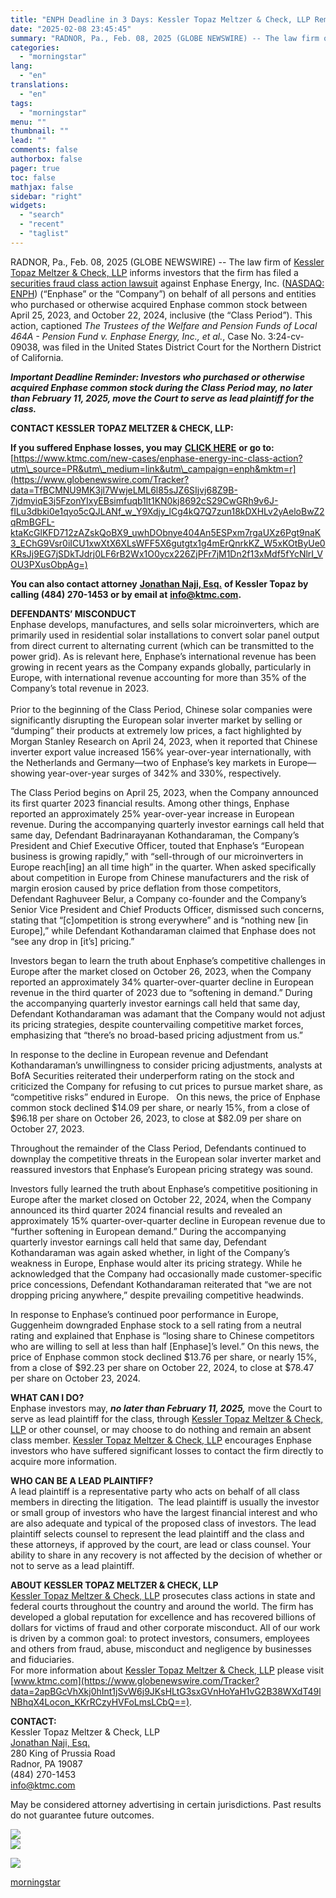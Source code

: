 ```yaml
---
title: "ENPH Deadline in 3 Days: Kessler Topaz Meltzer & Check, LLP Reminds Enphase Energy, Inc. (ENPH) Investors of Filing Deadline in Class Action Lawsuit"
date: "2025-02-08 23:45:45"
summary: "RADNOR, Pa., Feb. 08, 2025 (GLOBE NEWSWIRE) -- The law firm of Kessler Topaz Meltzer &amp; Check, LLP informs investors that the firm has filed a securities fraud class action lawsuit against Enphase Energy, Inc. (NASDAQ: ENPH) (“Enphase” or the “Company”) on behalf of all persons and entities who purchased..."
categories:
  - "morningstar"
lang:
  - "en"
translations:
  - "en"
tags:
  - "morningstar"
menu: ""
thumbnail: ""
lead: ""
comments: false
authorbox: false
pager: true
toc: false
mathjax: false
sidebar: "right"
widgets:
  - "search"
  - "recent"
  - "taglist"
---
```


RADNOR, Pa., Feb. 08, 2025 (GLOBE NEWSWIRE) -- The law firm of [Kessler Topaz Meltzer & Check, LLP](https://www.globenewswire.com/Tracker?data=GErFkbyGaFiP7e-V1v-u0TJuobXO9yeTxeuoi6cCgFSnP3pCMdFBL8hCZH1TW0zSVWdb95Jc2igaFe5HUJgBvk3QrbayvR_mCyh2J85T-GCcaEk8rneip3RJ0g2hdqJqWl8PT6KaYfGWpc1aUBqn79aTv1d6gv30tg99NVIxjsQ88Fz_kcvaTtzE80CL2e4L8YHQduJkyfgBJhn8nokB9x-JBj3lH4wAUZv6rZZqVGdL6RO9tMfDJ13Z4o8Mz8Bk) informs investors that the firm has filed a [securities fraud class action lawsuit](https://www.globenewswire.com/Tracker?data=K3m4LQZG7Xtuijr_nkHjuNcF4LuTnzss_gNy_eIGqWzcvO8uHxjMTcLoR7lCeWZn8hMW2R8ad5zIu3ia5uBZoKR9H35K_tmfuxvUKYCKYIyyOyYW6YslnuzYNfJ31s1S4_nwb1MosyQf2X6mGuKMc3NDfgDzZlmSA26j1HDCEBbzHFOQJKNeMgSw_U99vK1M) against Enphase Energy, Inc. ([NASDAQ: ENPH](https://www.globenewswire.com/Tracker?data=eboRkHczl-Zzeu9_IhEfqUBz0rIYyphxezVxFFtZidOGpWf2VWPKEizITOBdWjV1fQdv65tAFrGYARY2kXzzJ1uXpSezwof0KUHXKmPdSFI=)) (“Enphase” or the “Company”) on behalf of all persons and entities who purchased or otherwise acquired Enphase common stock between April 25, 2023, and October 22, 2024, inclusive (the “Class Period”). This action, captioned *The Trustees of the Welfare and Pension Funds of Local 464A - Pension Fund v. Enphase Energy, Inc., et al.*, Case No. 3:24-cv-09038, was filed in the United States District Court for the Northern District of California.

***Important Deadline Reminder: Investors who purchased or otherwise acquired Enphase common stock during the Class Period may, no later than February 11, 2025, move the Court to serve as lead plaintiff for the class.*** 

**CONTACT KESSLER TOPAZ MELTZER & CHECK, LLP:** 

**If you suffered Enphase losses, you may** [**CLICK HERE**](https://www.globenewswire.com/Tracker?data=RAQnDwGUUqtGDp4PvtjGQiOnPoWB7o86jIWZBq5ssZNGflCAx_9vQCSSlsFQVIgcYLrBXP4aErg6vgAcvzBZHSTGNzoeM_fIBK0U9FwKgBV4e9atGZf6_bnXTTZx9KoE9PLjpBung4R48nJTmwK5P8niSTXpAtrBUv6Yc5Q8tM6_ZIdHFEq44vLS5jq4O_ngWLFeeKTNIH4lY6o_mkUMDw==) **or go to:** [https://www.ktmc.com/new-cases/enphase-energy-inc-class-action?utm\_source=PR&utm\_medium=link&utm\_campaign=enph&mktm=r](https://www.globenewswire.com/Tracker?data=TfBCMNU9MK3jl7WwjeLML6l85sJZ6SIjvj68Z9B-7jdmyiqE3j5FzonYIxyEBsimfuqb1lt1KN0kj8692cS29CwGRh9v6J-fILu3dbki0e1qyo5cQJLANf_w_Y9Xdjy_lCg4kQ7Q7zun18kDXHLv2yAeloBwZ2qRmBGFL-ktaKcGlKFD712zAZskQoBX9_uwhDObnye404An5ESPxm7rgaUXz6Pgt9naK3_EChG9Vsr0iICU1xwXtX6XLsWFF5X6gutgtx1g4mErQnrkKZ_W5xKOtByUe0KRsJj9EG7jSDkTJdrj0LF6rB2Wx1O0ycx226ZjPFr7jM1Dn2f13xMdf5fYcNlrI_VOU3PXusObpAg=)

**You can also contact attorney** [**Jonathan Naji, Esq.**](https://www.globenewswire.com/Tracker?data=F_c6YsFzLutvudiKwdQ9qTkeSSha7BdyArHTHFcB8XcHXhXRFZVpgl49pOvEf8MHYiJTITfxXe-Nbv0b-kcVhSkRNIsr7SuliviQAG5LTDQ=) **of Kessler Topaz by calling (484) 270-1453 or by email at** [**info@ktmc.com**](https://www.globenewswire.com/Tracker?data=yW9uWzjNKgdOWG-8C2mB2HVC47IxXMR-Y1IxCP3oDnBRBHJPCyNsPgbTZI1bbb9HvoTNc8GEOFVmWHCgbeeYqA==)**.** 

**DEFENDANTS’ MISCONDUCT**  
Enphase develops, manufactures, and sells solar microinverters, which are primarily used in residential solar installations to convert solar panel output from direct current to alternating current (which can be transmitted to the power grid). As is relevant here, Enphase’s international revenue has been growing in recent years as the Company expands globally, particularly in Europe, with international revenue accounting for more than 35% of the Company’s total revenue in 2023.  
     
Prior to the beginning of the Class Period, Chinese solar companies were significantly disrupting the European solar inverter market by selling or “dumping” their products at extremely low prices, a fact highlighted by Morgan Stanley Research on April 24, 2023, when it reported that Chinese inverter export value increased 156% year-over-year internationally, with the Netherlands and Germany—two of Enphase’s key markets in Europe—showing year-over-year surges of 342% and 330%, respectively.

The Class Period begins on April 25, 2023, when the Company announced its first quarter 2023 financial results. Among other things, Enphase reported an approximately 25% year-over-year increase in European revenue. During the accompanying quarterly investor earnings call held that same day, Defendant Badrinarayanan Kothandaraman, the Company’s President and Chief Executive Officer, touted that Enphase’s “European business is growing rapidly,” with “sell-through of our microinverters in Europe reach[ing] an all time high” in the quarter. When asked specifically about competition in Europe from Chinese manufacturers and the risk of margin erosion caused by price deflation from those competitors, Defendant Raghuveer Belur, a Company co-founder and the Company’s Senior Vice President and Chief Products Officer, dismissed such concerns, stating that “[c]ompetition is strong everywhere” and is “nothing new [in Europe],” while Defendant Kothandaraman claimed that Enphase does not “see any drop in [it’s] pricing.”

Investors began to learn the truth about Enphase’s competitive challenges in Europe after the market closed on October 26, 2023, when the Company reported an approximately 34% quarter-over-quarter decline in European revenue in the third quarter of 2023 due to “softening in demand.” During the accompanying quarterly investor earnings call held that same day, Defendant Kothandaraman was adamant that the Company would not adjust its pricing strategies, despite countervailing competitive market forces, emphasizing that “there’s no broad-based pricing adjustment from us.”

In response to the decline in European revenue and Defendant Kothandaraman’s unwillingness to consider pricing adjustments, analysts at BofA Securities reiterated their underperform rating on the stock and criticized the Company for refusing to cut prices to pursue market share, as “competitive risks” endured in Europe.   On this news, the price of Enphase common stock declined $14.09 per share, or nearly 15%, from a close of $96.18 per share on October 26, 2023, to close at $82.09 per share on October 27, 2023.

Throughout the remainder of the Class Period, Defendants continued to downplay the competitive threats in the European solar inverter market and reassured investors that Enphase’s European pricing strategy was sound.

Investors fully learned the truth about Enphase’s competitive positioning in Europe after the market closed on October 22, 2024, when the Company announced its third quarter 2024 financial results and revealed an approximately 15% quarter-over-quarter decline in European revenue due to “further softening in European demand.” During the accompanying quarterly investor earnings call held that same day, Defendant Kothandaraman was again asked whether, in light of the Company’s weakness in Europe, Enphase would alter its pricing strategy. While he acknowledged that the Company had occasionally made customer-specific price concessions, Defendant Kothandaraman reiterated that “we are not dropping pricing anywhere,” despite prevailing competitive headwinds.

In response to Enphase’s continued poor performance in Europe, Guggenheim downgraded Enphase stock to a sell rating from a neutral rating and explained that Enphase is “losing share to Chinese competitors who are willing to sell at less than half [Enphase]’s level.” On this news, the price of Enphase common stock declined $13.76 per share, or nearly 15%, from a close of $92.23 per share on October 22, 2024, to close at $78.47 per share on October 23, 2024.

**WHAT CAN I DO?**  
Enphase investors may, ***no later than February 11, 2025,*** move the Court to serve as lead plaintiff for the class, through [Kessler Topaz Meltzer & Check, LLP](https://www.globenewswire.com/Tracker?data=GErFkbyGaFiP7e-V1v-u0TJuobXO9yeTxeuoi6cCgFSnP3pCMdFBL8hCZH1TW0zSLVSVF9b_jIT7xGaMBTsswh72RcQoCuDDAi1P1QvYgtp4l1S_U-pWQ5fRYPrJwOI0YeRbM_pkTuSV38sGtOwK4RjY2XZGrE5jBzk14QU2UdmisTeQ2471qBh30fEmCMUFR-NTbubFH7FZEk02GweRJSn84ZJrxwvBwythb2l6yXKeLQ0qiy4TG_tgzeVAw1vx) or other counsel, or may choose to do nothing and remain an absent class member. [Kessler Topaz Meltzer & Check, LLP](https://www.globenewswire.com/Tracker?data=GErFkbyGaFiP7e-V1v-u0TJuobXO9yeTxeuoi6cCgFSnP3pCMdFBL8hCZH1TW0zSF8sABm_spDpG9nmZyBIVUvYF-us3cOiZQXd2HOQ26u508GxHk7eIDwJEgd143FAWgVud_WbhLYwpDyDHXOXL_nyFuHzry0QVAmaWLhSQVe7swS788GJL0A4-_DZW79Rq4oQmVfe_2qgb0TOfaPMDOK19Pr3pUoy-5Y6dQ0vQDyOoNanfjLA4GOYcca8e5MCr) encourages Enphase investors who have suffered significant losses to contact the firm directly to acquire more information.

**WHO CAN BE A LEAD PLAINTIFF?**  
A lead plaintiff is a representative party who acts on behalf of all class members in directing the litigation.  The lead plaintiff is usually the investor or small group of investors who have the largest financial interest and who are also adequate and typical of the proposed class of investors. The lead plaintiff selects counsel to represent the lead plaintiff and the class and these attorneys, if approved by the court, are lead or class counsel. Your ability to share in any recovery is not affected by the decision of whether or not to serve as a lead plaintiff.

**ABOUT KESSLER TOPAZ MELTZER & CHECK, LLP**        
[Kessler Topaz Meltzer & Check, LLP](https://www.globenewswire.com/Tracker?data=GErFkbyGaFiP7e-V1v-u0TJuobXO9yeTxeuoi6cCgFSnP3pCMdFBL8hCZH1TW0zS3xcYuECwBcVE02KlJlSGuIom_nP0_RbFrFcieGK3aVejvMQtioxlq9alY6l7HauUe9gX8WtI_BxZ2oLx-13XGTqzlQ2qHnhNVWbVTkFaDd_7xUuviYfsTlfhqQuZ-fZHTSya4hXz9nAVIzwG0st2HPz65PmhJbO33ddvw_0GazbIx4yhzvBWVb7P9ioBrwP6) prosecutes class actions in state and federal courts throughout the country and around the world. The firm has developed a global reputation for excellence and has recovered billions of dollars for victims of fraud and other corporate misconduct. All of our work is driven by a common goal: to protect investors, consumers, employees and others from fraud, abuse, misconduct and negligence by businesses and fiduciaries.   
For more information about [Kessler Topaz Meltzer & Check, LLP](https://www.globenewswire.com/Tracker?data=GErFkbyGaFiP7e-V1v-u0TJuobXO9yeTxeuoi6cCgFSnP3pCMdFBL8hCZH1TW0zST30cx2cdlSP4ziuI9MK3FU9Yj9FbkD77zTbkgwj5lFAjx3FeMloxNvI_hjzbipbIFeP8EyQcEmviwX8nUWMkHiqfby4ZrtgR7RDo-VXGB0SK3KD2QxEYZU0a2t7QzrITadCRLfUWO-4g5QCuagnvTeTMtVgUyG-Sl9T7cRPPYKbOiE_XkOOcfELAmZmCbvXM) please visit [www.ktmc.com](https://www.globenewswire.com/Tracker?data=2apBGcVhXkj0hInt1jSvW6j9JKsHLtG3sxGVnHoYaH1vG2B38WXdT49lNBhqX4Locon_KKrRCzyHVFoLmsLCbQ==).

**CONTACT:**  
Kessler Topaz Meltzer & Check, LLP  
[Jonathan Naji, Esq.](https://www.globenewswire.com/Tracker?data=F_c6YsFzLutvudiKwdQ9qf_052yx0ohpe4lIoKs7AIzRYCIDG-w0Q9Pak0GBIps8ppngf6YFJ7DrM0qxQtYmKwC-bVHlO8erIRyaKei5rJs=)  
280 King of Prussia Road  
Radnor, PA 19087  
(484) 270-1453   
[info@ktmc.com](https://www.globenewswire.com/Tracker?data=yW9uWzjNKgdOWG-8C2mB2AKe9iJZM8equSz8K_OiyBAZCLH33GbDJdZOhyDw362uiD5NI3vLgFZUA-1ggsp0WA==)

May be considered attorney advertising in certain jurisdictions. Past results do not guarantee future outcomes.

 ![](https://www.globenewswire.com/newsroom/ti?nf=OTM1NDQ1MCM2NzM5NTg3IzIwMTkzMTI=)   
 ![](https://ml.globenewswire.com/media/ZjIwMzI2NTAtMTNiYS00YWU1LWE2ZjgtZjM0YTg3MjBjZTdkLTEwMzA4ODU=/tiny/Kessler-Topaz-Meltzer-Check-LL.png)

 [![](https://ml.globenewswire.com/media/405ec490-b904-4a5e-85a7-710cdebe280d/small/ktmc-logo-rgb-jpg.jpg)](https://www.globenewswire.com/NewsRoom/AttachmentNg/405ec490-b904-4a5e-85a7-710cdebe280d)

[morningstar](https://www.morningstar.com/news/globe-newswire/9354450/enph-deadline-in-3-days-kessler-topaz-meltzer-check-llp-reminds-enphase-energy-inc-enph-investors-of-filing-deadline-in-class-action-lawsuit)
